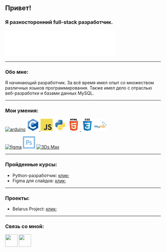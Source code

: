 ## Привет!
### Я разносторонний full-stack разработчик.

<img src="Vector 1.svg" alt="svg" width="355" height="83"/>

___
### Обо мне:
Я начинающий разработчик. За всё время имел опыт со множеством различных языков программирования. Также имел дело с отраслью веб-разработки и базами данных MySQL.
___
### Мои умения:
<a href="https://www.arduino.cc/" target="_blank" rel="noreferrer"><img src="https://cdn.worldvectorlogo.com/logos/arduino-1.svg" alt="arduino" width="40" height="40"/></a> <a href="https://www.cprogramming.com/" target="_blank" rel="noreferrer"> <img src="https://raw.githubusercontent.com/devicons/devicon/master/icons/c/c-original.svg" alt="c" width="40" height="40"/> </a> <a href="https://developer.mozilla.org/en-US/docs/Web/JavaScript" target="_blank" rel="noreferrer"> <img src="https://raw.githubusercontent.com/devicons/devicon/master/icons/javascript/javascript-original.svg" alt="javascript" width="40" height="40"/></a> <a href="https://www.python.org" target="_blank" rel="noreferrer"> <img src="https://raw.githubusercontent.com/devicons/devicon/master/icons/python/python-original.svg" alt="python" width="40" height="40"/></a> <a href="https://www.w3.org/html/" target="_blank" rel="noreferrer"> <img src="https://raw.githubusercontent.com/devicons/devicon/master/icons/html5/html5-original-wordmark.svg" alt="html5" width="40" height="40"/></a><a href="https://www.w3schools.com/css/" target="_blank" rel="noreferrer"> <img src="https://raw.githubusercontent.com/devicons/devicon/master/icons/css3/css3-original-wordmark.svg" alt="css3" width="40" height="40"/></a> <a href="https://www.mysql.com/" target="_blank" rel="noreferrer"> <img src="https://raw.githubusercontent.com/devicons/devicon/master/icons/mysql/mysql-original-wordmark.svg" alt="mysql" width="40" height="40"/> </a>

<a href="https://www.figma.com/" target="_blank" rel="noreferrer"> <img src="https://www.vectorlogo.zone/logos/figma/figma-icon.svg" alt="figma" width="40" height="40"/></a> <a href="https://www.photoshop.com/en" target="_blank" rel="noreferrer"> <img src="https://raw.githubusercontent.com/devicons/devicon/master/icons/photoshop/photoshop-line.svg" alt="photoshop" width="40" height="40"/></a> <a href="https://www.autodesk.com/" target="_blank" rel="noreferrer"><img src="https://www.svgrepo.com/show/303505/3ds-max-full-logo.svg" alt="3Ds Max" width="40" height="40"/> </a> 
___
### Пройденные курсы:
- Python-разработчик: <a href="https://stepik.org/cert/2143072" alt="url">клик</a>;
- Figma для слайдов: <a href="https://stepik.org/cert/2143123" alt="url">клик</a>;
___
### Проекты:
- Belarus Project: <a href="https://vk.com/is_russia_88">клик</a>;
___
### Связь со мной:
<a href="https://vk.com/is_russia_88" target="_blank" rel="noreferrer"><img src="https://camo.githubusercontent.com/e8005e7cba12a7d7a844030ba9a19259bf56e6b5e921b4053aa82f7a7b38fe60/68747470733a2f2f63646e2d69636f6e732d706e672e666c617469636f6e2e636f6d2f3531322f3134352f3134353831332e706e67" width="40" height="40"/></a> <a href="vk.com/is_russia_88" target="_blank" rel="noreferrer"><img src="https://upload.wikimedia.org/wikipedia/commons/thumb/8/82/Telegram_logo.svg/2048px-Telegram_logo.svg.png" width="40" height="40"/>

